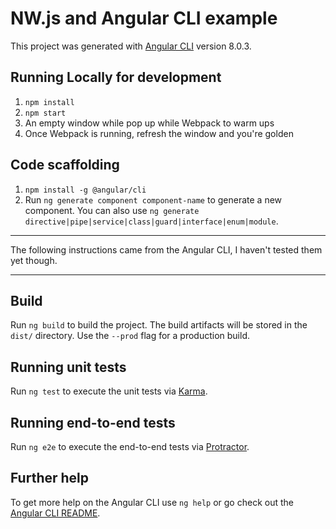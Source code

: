 # NW.js and Angular CLI example

This project was generated with [Angular CLI](https://github.com/angular/angular-cli) version 8.0.3.


## Running Locally for development

1. `npm install`
1. `npm start`
1. An empty window while pop up while Webpack to warm ups
1. Once Webpack is running, refresh the window and you're golden


## Code scaffolding

1. `npm install -g @angular/cli`
1. Run `ng generate component component-name` to generate a new component. You can also use `ng generate directive|pipe|service|class|guard|interface|enum|module`.


* * *

The following instructions came from the Angular CLI, I haven't tested them yet though.

* * *


## Build

Run `ng build` to build the project. The build artifacts will be stored in the `dist/` directory. Use the `--prod` flag for a production build.


## Running unit tests

Run `ng test` to execute the unit tests via [Karma](https://karma-runner.github.io).


## Running end-to-end tests

Run `ng e2e` to execute the end-to-end tests via [Protractor](http://www.protractortest.org/).


## Further help

To get more help on the Angular CLI use `ng help` or go check out the [Angular CLI README](https://github.com/angular/angular-cli/blob/master/README.md).
